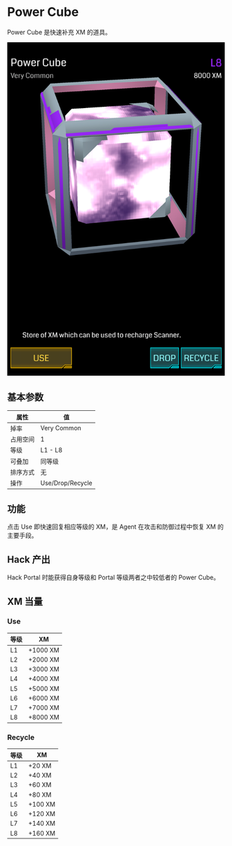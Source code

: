 # Power Cube

Power Cube 是快速补充 XM 的道具。

![Power Cube](images/power_cube.png)

## 基本参数

| 属性 | 值 |
|-|-|
| 掉率 | Very Common |
| 占用空间 | 1 |
| 等级 | L1 - L8 |
| 可叠加 | 同等级 |
| 排序方式 | 无 |
| 操作 | Use/Drop/Recycle |

## 功能

点击 Use 即快速回复相应等级的 XM，是 Agent 在攻击和防御过程中恢复 XM 的主要手段。

## Hack 产出

Hack Portal 时能获得自身等级和 Portal 等级两者之中较低者的 Power Cube。

## XM 当量

### Use

| 等级 | XM |
|-|-|
| L1 | +1000 XM |
| L2 | +2000 XM |
| L3 | +3000 XM |
| L4 | +4000 XM |
| L5 | +5000 XM |
| L6 | +6000 XM |
| L7 | +7000 XM |
| L8 | +8000 XM |

### Recycle

| 等级 | XM |
|-|-|
| L1 | +20 XM |
| L2 | +40 XM |
| L3 | +60 XM |
| L4 | +80 XM |
| L5 | +100 XM |
| L6 | +120 XM |
| L7 | +140 XM |
| L8 | +160 XM |